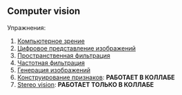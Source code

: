 ## Computer vision

Упражнения:
1. [Компьютерное зрение](https://apps.openedu.ru/learning/course/course-v1:ITMOUniversity+IMGPROCCOMPVIS+spring_2023_ITMO_mag/block-v1:ITMOUniversity+IMGPROCCOMPVIS+spring_2023_ITMO_mag+type@sequential+block@01a98cb1401d4f27b6fe2183a3328e78/block-v1:ITMOUniversity+IMGPROCCOMPVIS+spring_2023_ITMO_mag+type@vertical+block@1b9565eb2faa4691963398fea9f1975c)
2. [Цифровое представление изображений](https://apps.openedu.ru/learning/course/course-v1:ITMOUniversity+IMGPROCCOMPVIS+spring_2023_ITMO_mag/block-v1:ITMOUniversity+IMGPROCCOMPVIS+spring_2023_ITMO_mag+type@sequential+block@64834a95d7284763ad1f3f5cfdd6dd0f/block-v1:ITMOUniversity+IMGPROCCOMPVIS+spring_2023_ITMO_mag+type@vertical+block@de63702e43294ba6a837623783848d9f)
3. [Пространственная фильтрация](https://apps.openedu.ru/learning/course/course-v1:ITMOUniversity+IMGPROCCOMPVIS+spring_2023_ITMO_mag/block-v1:ITMOUniversity+IMGPROCCOMPVIS+spring_2023_ITMO_mag+type@sequential+block@111e3e6565ae491fa23c0faa92490a84/block-v1:ITMOUniversity+IMGPROCCOMPVIS+spring_2023_ITMO_mag+type@vertical+block@a7a5899cd4f24593bff3587b2b8c65db)
4. [Частотная фильтрация](https://apps.openedu.ru/learning/course/course-v1:ITMOUniversity+IMGPROCCOMPVIS+spring_2023_ITMO_mag/block-v1:ITMOUniversity+IMGPROCCOMPVIS+spring_2023_ITMO_mag+type@sequential+block@fbadee74904542728940350465577acf/block-v1:ITMOUniversity+IMGPROCCOMPVIS+spring_2023_ITMO_mag+type@vertical+block@12ce33263e9c4151aa17299c5288ade3)
12. [Генерация изображений](https://apps.openedu.ru/learning/course/course-v1:ITMOUniversity+IMGPROCCOMPVIS+spring_2023_ITMO_mag/block-v1:ITMOUniversity+IMGPROCCOMPVIS+spring_2023_ITMO_mag+type@sequential+block@88b94162987b4a28b8bbd518cce99b3d/block-v1:ITMOUniversity+IMGPROCCOMPVIS+spring_2023_ITMO_mag+type@vertical+block@d9c1ff1b839f48ad9035d6a0b2d67b52)
13. [Конструирование признаков](https://apps.openedu.ru/learning/course/course-v1:ITMOUniversity+IMGPROCCOMPVIS+spring_2023_ITMO_mag/block-v1:ITMOUniversity+IMGPROCCOMPVIS+spring_2023_ITMO_mag+type@sequential+block@6a1684142f7141f482ad7e73ea6af863/block-v1:ITMOUniversity+IMGPROCCOMPVIS+spring_2023_ITMO_mag+type@vertical+block@75d3eb7cab414bc08ce551a2d311f60c): **РАБОТАЕТ В КОЛЛАБЕ**
14. [Stereo vision](https://apps.openedu.ru/learning/course/course-v1:ITMOUniversity+IMGPROCCOMPVIS+spring_2023_ITMO_mag/block-v1:ITMOUniversity+IMGPROCCOMPVIS+spring_2023_ITMO_mag+type@sequential+block@7ec9d9e89c984d019ec4b0035a4b1ba5/block-v1:ITMOUniversity+IMGPROCCOMPVIS+spring_2023_ITMO_mag+type@vertical+block@382962ebc8de4f4499239b28544fd3fd): **РАБОТАЕТ ТОЛЬКО В КОЛЛАБЕ**

